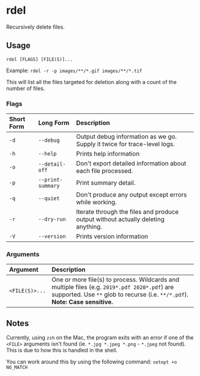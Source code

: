 # rdel

Recursively delete files.

## Usage

`rdel [FLAGS] [FILE(S)]...`

Example: `rdel -r -p images/**/*.gif images/**/*.tif`

This will list all the files targeted for deletion along with a count of the number of files.

### Flags

|Short Form|Long Form|Description|
|:----|:---|:----------|
`-d`|`--debug`|Output debug information as we go. Supply it twice for trace-level logs.
`-h`|`--help`|Prints help information
`-o`|`--detail-off`|Don't export detailed information about each file processed.
`-p`|`--print-summary`|Print summary detail.
`-q`|`--quiet`|Don't produce any output except errors while working.
`-r`|`--dry-run`|Iterate through the files and produce output without actually deleting anything.
`-V`|`--version`|Prints version information

### Arguments

|Argument|Description|
|:-------|:----------|
`<FILE(S)>...`|One or more file(s) to process. Wildcards and multiple files (e.g. `2019*.pdf 2020*.pdf`) are supported. Use `**` glob to recurse (i.e. `**/*.pdf`).<br>**Note: Case sensitive.**

## Notes

Currently, using `zsh` on the Mac, the program exits with an error if one of the `<FILE>` arguments isn't found (ie. `*.jpg *.jpeg *.png` - `*.jpeg` not found). This is due to how this is handled in the shell.

You can work around this by using the following command: `setopt +o NO_MATCH`
